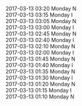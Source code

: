 2017-03-13 03:20 Monday  N  
2017-03-13 03:15 Monday  I  
2017-03-13 03:05 Monday  N  
2017-03-13 03:00 Monday  I  
2017-03-13 02:45 Monday  N  
2017-03-13 02:40 Monday  I  
2017-03-13 02:10 Monday  N  
2017-03-13 02:00 Monday  I  
2017-03-13 01:45 Monday  N  
2017-03-13 01:40 Monday  I  
2017-03-13 01:35 Monday  N  
2017-03-13 01:30 Monday  I  
2017-03-13 01:20 Monday  N  
2017-03-13 01:15 Monday  I  
2017-03-13 01:10 Monday  N  
